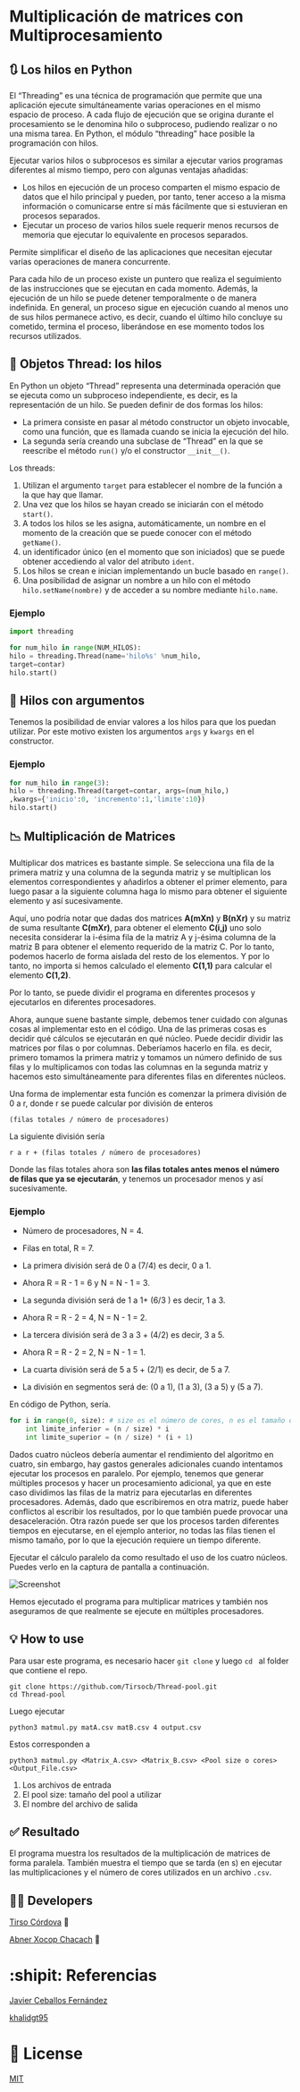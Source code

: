 # Multiplicación de matrices con Multiprocesamiento

## :arrows_clockwise: Los hilos en Python

El “Threading” es una técnica de programación que permite que una aplicación ejecute simultáneamente varias operaciones en el mismo espacio de proceso. A cada flujo de ejecución que se origina durante el procesamiento se le denomina hilo o subproceso, pudiendo realizar o no una misma tarea. En Python, el módulo “threading” hace posible la programación con hilos.

Ejecutar varios hilos o subprocesos es similar a ejecutar varios programas diferentes al mismo tiempo, pero con algunas ventajas añadidas:

- Los hilos en ejecución de un proceso comparten el mismo espacio de datos que el hilo principal y pueden, por tanto, tener acceso a la misma información o comunicarse entre sí más fácilmente que si estuvieran en procesos separados.
- Ejecutar un proceso de varios hilos suele requerir menos recursos de memoria que ejecutar lo equivalente en procesos separados. 

Permite simplificar el diseño de las aplicaciones que necesitan ejecutar varias operaciones de manera concurrente.

Para cada hilo de un proceso existe un puntero que realiza el seguimiento de las instrucciones que se ejecutan en cada momento. Además, la ejecución de un hilo se puede detener temporalmente o de manera indefinida. En general, un proceso sigue en ejecución cuando al menos uno de sus hilos permanece activo, es decir, cuando el último hilo concluye su cometido, termina el proceso, liberándose en ese momento todos los recursos utilizados.

## :beginner: Objetos Thread: los hilos

En Python un objeto “Thread” representa una determinada operación que se ejecuta como un subproceso independiente, es decir, es la representación de un hilo. Se pueden definir de dos formas los hilos:

- La primera consiste en pasar al método constructor un objeto invocable, como una función, que es llamada cuando se inicia la ejecución del hilo.
- La segunda sería creando una subclase de “Thread” en la que se reescribe el método `run()` y/o el constructor `__init__()`.

Los threads:

1. Utilizan el argumento `target` para establecer el nombre de la función a la que hay que llamar. 
2. Una vez que los hilos se hayan creado se iniciarán con el método `start()`. 
3. A todos los hilos se les asigna, automáticamente, un nombre en el momento de la creación que se puede conocer con el método `getName()`. 
4. un identificador único (en el momento que son iniciados) que se puede obtener accediendo al valor del atributo `ident`.
5. Los hilos se crean e inician implementando un bucle basado en `range()`.
6. Una posibilidad de asignar un nombre a un hilo con el método `hilo.setName(nombre)` y de acceder a su nombre mediante `hilo.name`.

### Ejemplo

```python
import threading

for num_hilo in range(NUM_HILOS):
hilo = threading.Thread(name='hilo%s' %num_hilo,
target=contar)
hilo.start()
```

## :round_pushpin: Hilos con argumentos

Tenemos la posibilidad de enviar valores a los hilos para que los puedan utilizar. Por este motivo existen los argumentos `args` y `kwargs` en el constructor.

### Ejemplo

```python
for num_hilo in range(3):
hilo = threading.Thread(target=contar, args=(num_hilo,)
,kwargs={'inicio':0, 'incremento':1,'limite':10})
hilo.start()
```

## :chart_with_downwards_trend: Multiplicación de Matrices

Multiplicar dos matrices es bastante simple. Se selecciona una fila de la primera matriz y una columna de la segunda matriz y se multiplican los elementos correspondientes y añadirlos a obtener el primer elemento, para luego pasar a la siguiente columna haga lo mismo para obtener el siguiente elemento y así sucesivamente.

Aquí, uno podría notar que dadas dos matrices **A(mXn)** y **B(nXr)** y su matriz de suma resultante **C(mXr)**, para obtener el elemento **C(i,j)** uno solo necesita considerar la i-ésima fila de la matriz A y j-ésima columna de la matriz B para obtener el elemento requerido de la matriz C. Por lo tanto, podemos hacerlo de forma aislada del resto de los elementos. Y por lo tanto, no importa si hemos calculado el elemento **C(1,1)** para calcular el elemento **C(1,2)**.

Por lo tanto, se puede dividir el programa en diferentes procesos y ejecutarlos en diferentes procesadores.

Ahora, aunque suene bastante simple, debemos tener cuidado con algunas cosas al implementar esto en el código. Una de las primeras cosas es decidir qué cálculos se ejecutarán en qué núcleo. Puede decidir dividir las matrices por filas o por columnas. Deberíamos hacerlo en fila. es decir, primero tomamos la primera matriz y tomamos un número definido de sus filas y lo multiplicamos con todas las columnas en la segunda matriz y hacemos esto simultáneamente para diferentes filas en diferentes núcleos.

Una forma de implementar esta función es comenzar la primera división de 0 a r, donde r se puede calcular por división de enteros

`(filas totales / número de procesadores)`

La siguiente división sería

`r a r + (filas totales / número de procesadores) `

Donde las filas totales ahora son **las 
filas totales antes menos el número de filas que ya se ejecutarán**, y tenemos un procesador menos y así sucesivamente.

### Ejemplo

- Número de procesadores, N = 4.

- Filas en total, R = 7.

- La primera división será de 0 a (7/4) es decir, 0 a 1.

- Ahora R = R - 1 = 6 y N = N - 1 = 3.

- La segunda división será de 1 a 1+ (6/3 ) es decir, 1 a 3. 

- Ahora R = R - 2 = 4, N = N - 1 = 2.

- La tercera división será de 3 a 3 + (4/2) es decir, 3 a 5.

- Ahora R = R - 2 = 2, N = N - 1 = 1.

- La cuarta división será de 5 a 5 + (2/1) es decir, de 5 a 7.

- La división en segmentos será de: (0 a 1), (1 a 3), (3 a 5) y (5 a 7).

En código de Python, sería.

```python
for i in range(0, size): # size es el número de cores, n es el tamaño de la matriz
    int limite_inferior = (n / size) * i 
    int limite_superior = (n / size) * (i + 1)
```

Dados cuatro núcleos debería aumentar el rendimiento del algoritmo en cuatro, sin embargo, hay gastos generales adicionales cuando intentamos ejecutar los procesos en paralelo. Por ejemplo, tenemos que generar múltiples procesos y hacer un procesamiento adicional, ya que en este caso dividimos las filas de la matriz para ejecutarlas en diferentes procesadores. Además, dado que escribiremos en otra matriz, puede haber conflictos al escribir los resultados, por lo que también puede provocar una desaceleración. Otra razón puede ser que los procesos tarden diferentes tiempos en ejecutarse, en el ejemplo anterior, no todas las filas tienen el mismo tamaño, por lo que la ejecución requiere un tiempo diferente.

Ejecutar el cálculo paralelo da como resultado el uso de los cuatro núcleos. Puedes verlo en la captura de pantalla a continuación.

![Screenshot](https://github.com/Tirsocb/Thread-pool/blob/main/img/Screenshot%20from%202021-04-16%2011-23-45.png)

Hemos ejecutado el programa para multiplicar matrices y también nos aseguramos de que realmente se ejecute en múltiples procesadores.

## :bulb: How to use

Para usar este programa, es necesario hacer `git clone` y luego `cd ` al folder que contiene el repo.

```git
git clone https://github.com/Tirsocb/Thread-pool.git
cd Thread-pool 
```
Luego ejecutar

```git
python3 matmul.py matA.csv matB.csv 4 output.csv
```

Estos corresponden a

```git
python3 matmul.py <Matrix_A.csv> <Matrix_B.csv> <Pool size o cores> <Output_File.csv>
```
1. Los archivos de entrada
2. El pool size: tamaño del pool a utilizar
3. El nombre del archivo de salida

## :white_check_mark: Resultado

El programa muestra los resultados de la multiplicación de matrices de forma paralela. También muestra el tiempo que se tarda (en s) en ejecutar las multiplicaciones y el número de cores utilizados en un archivo `.csv`.

## :man_technologist: Developers 

[Tirso Córdova](https://github.com/Tirsocb) :robot:

[Abner Xocop Chacach](https://github.com/abnerxch) :ghost:

# :shipit: Referencias

[Javier Ceballos Fernández](https://www.redeszone.net/2017/07/13/curso-python-volumen-xx-hilos-parte-i/)

[khalidgt95](https://github.com/khalidgt95/Python-MultiThreading/blob/master/Matrix%20Multiplication.py)

# :open_file_folder: License
[MIT](https://choosealicense.com/licenses/mit/)